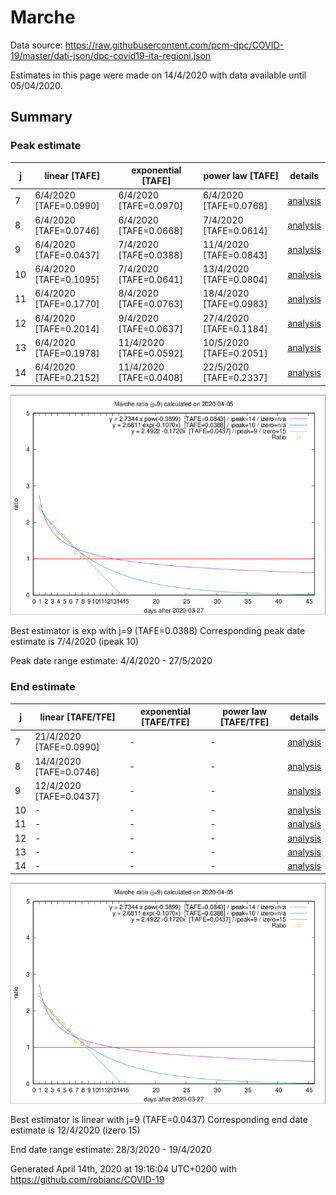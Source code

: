 # Marche


Data source: https://raw.githubusercontent.com/pcm-dpc/COVID-19/master/dati-json/dpc-covid19-ita-regioni.json

Estimates in this page were made on 14/4/2020 with data available until 05/04/2020.


## Summary 

### Peak estimate 
|j|linear [TAFE]|exponential [TAFE]|power law [TAFE]|details|
|---|----|-----------|---------|-------|
|7|6/4/2020 [TAFE=0.0990]|6/4/2020 [TAFE=0.0970]|6/4/2020 [TAFE=0.0768]|[analysis](COVID-19_marche_j7_2020-04-05.md)|
|8|6/4/2020 [TAFE=0.0746]|6/4/2020 [TAFE=0.0668]|7/4/2020 [TAFE=0.0614]|[analysis](COVID-19_marche_j8_2020-04-05.md)|
|9|6/4/2020 [TAFE=0.0437]|7/4/2020 [TAFE=0.0388]|11/4/2020 [TAFE=0.0843]|[analysis](COVID-19_marche_j9_2020-04-05.md)|
|10|6/4/2020 [TAFE=0.1095]|7/4/2020 [TAFE=0.0641]|13/4/2020 [TAFE=0.0804]|[analysis](COVID-19_marche_j10_2020-04-05.md)|
|11|6/4/2020 [TAFE=0.1770]|8/4/2020 [TAFE=0.0763]|18/4/2020 [TAFE=0.0983]|[analysis](COVID-19_marche_j11_2020-04-05.md)|
|12|6/4/2020 [TAFE=0.2014]|9/4/2020 [TAFE=0.0637]|27/4/2020 [TAFE=0.1184]|[analysis](COVID-19_marche_j12_2020-04-05.md)|
|13|6/4/2020 [TAFE=0.1978]|11/4/2020 [TAFE=0.0592]|10/5/2020 [TAFE=0.2051]|[analysis](COVID-19_marche_j13_2020-04-05.md)|
|14|6/4/2020 [TAFE=0.2152]|11/4/2020 [TAFE=0.0408]|22/5/2020 [TAFE=0.2337]|[analysis](COVID-19_marche_j14_2020-04-05.md)|

![best peak estimate](COVID-19_marche_j9_2020-04-05.png)

Best estimator is exp with j=9 (TAFE=0.0388)
Corresponding peak date estimate is 7/4/2020 (ipeak 10)


Peak date range estimate: 4/4/2020 - 27/5/2020

### End estimate 
|j|linear [TAFE/TFE]|exponential [TAFE/TFE]|power law [TAFE/TFE]|details|
|---|----|-----------|---------|-------|
|7|21/4/2020 [TAFE=0.0990]|-|-|[analysis](COVID-19_marche_j7_2020-04-05.md)|
|8|14/4/2020 [TAFE=0.0746]|-|-|[analysis](COVID-19_marche_j8_2020-04-05.md)|
|9|12/4/2020 [TAFE=0.0437]|-|-|[analysis](COVID-19_marche_j9_2020-04-05.md)|
|10|-|-|-|[analysis](COVID-19_marche_j10_2020-04-05.md)|
|11|-|-|-|[analysis](COVID-19_marche_j11_2020-04-05.md)|
|12|-|-|-|[analysis](COVID-19_marche_j12_2020-04-05.md)|
|13|-|-|-|[analysis](COVID-19_marche_j13_2020-04-05.md)|
|14|-|-|-|[analysis](COVID-19_marche_j14_2020-04-05.md)|

![best zero estimate](COVID-19_marche_j9_2020-04-05.png)

Best estimator is linear with j=9 (TAFE=0.0437)
Corresponding end date estimate is 12/4/2020 (izero 15)


End date range estimate: 28/3/2020 - 19/4/2020

Generated April 14th, 2020 at 19:16:04 UTC+0200 with https://github.com/robianc/COVID-19
